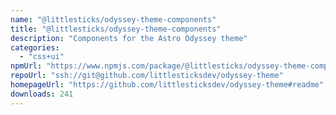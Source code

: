 ```yaml
---
name: "@littlesticks/odyssey-theme-components"
title: "@littlesticks/odyssey-theme-components"
description: "Components for the Astro Odyssey theme"
categories:
  - "css+ui"
npmUrl: "https://www.npmjs.com/package/@littlesticks/odyssey-theme-components"
repoUrl: "ssh://git@github.com/littlesticksdev/odyssey-theme"
homepageUrl: "https://github.com/littlesticksdev/odyssey-theme#readme"
downloads: 241
---
```

